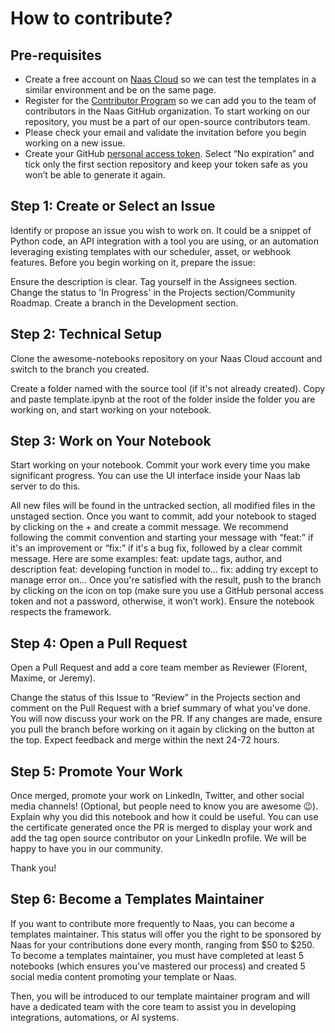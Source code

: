 # How to contribute?
## Pre-requisites
- Create a free account on [Naas Cloud](http://app.naas.ai/) so we can test the templates in a similar environment and be on the same page.
- Register for the [Contributor Program]() so we can add you to the team of contributors in the Naas GitHub organization. To start working on our repository, you must be a part of our open-source contributors team.
- Please check your email and validate the invitation before you begin working on a new issue.
- Create your GitHub [personal access token](https://docs.github.com/en/authentication/keeping-your-account-and-data-secure/managing-your-personal-access-tokens#creating-a-personal-access-token-classic). Select “No expiration” and tick only the first section repository and keep your token safe as you won’t be able to generate it again.

## Step 1: Create or Select an Issue
Identify or propose an issue you wish to work on. It could be a snippet of Python code, an API integration with a tool you are using, or an automation leveraging existing templates with our scheduler, asset, or webhook features. Before you begin working on it, prepare the issue:

Ensure the description is clear.
Tag yourself in the Assignees section.
Change the status to 'In Progress' in the Projects section/Community Roadmap.
Create a branch in the Development section.

## Step 2: Technical Setup
Clone the awesome-notebooks repository on your Naas Cloud account and switch to the branch you created.

Create a folder named with the source tool (if it's not already created).
Copy and paste template.ipynb at the root of the folder inside the folder you are working on, and start working on your notebook.

## Step 3: Work on Your Notebook
Start working on your notebook. Commit your work every time you make significant progress. You can use the UI interface inside your Naas lab server to do this.

All new files will be found in the untracked section, all modified files in the unstaged section.
Once you want to commit, add your notebook to staged by clicking on the + and create a commit message. We recommend following the commit convention and starting your message with “feat:” if it's an improvement or “fix:” if it's a bug fix, followed by a clear commit message. Here are some examples:
feat: update tags, author, and description
feat: developing function in model to…
fix: adding try except to manage error on…
Once you're satisfied with the result, push to the branch by clicking on the icon on top (make sure you use a GitHub personal access token and not a password, otherwise, it won’t work).
Ensure the notebook respects the framework.

## Step 4: Open a Pull Request
Open a Pull Request and add a core team member as Reviewer (Florent, Maxime, or Jeremy).

Change the status of this Issue to “Review” in the Projects section and comment on the Pull Request with a brief summary of what you've done.
You will now discuss your work on the PR. If any changes are made, ensure you pull the branch before working on it again by clicking on the button at the top.
Expect feedback and merge within the next 24-72 hours.

## Step 5: Promote Your Work
Once merged, promote your work on LinkedIn, Twitter, and other social media channels! (Optional, but people need to know you are awesome 😉). Explain why you did this notebook and how it could be useful. You can use the certificate generated once the PR is merged to display your work and add the tag open source contributor on your LinkedIn profile. We will be happy to have you in our community.

Thank you!

## Step 6: Become a Templates Maintainer
If you want to contribute more frequently to Naas, you can become a templates maintainer. This status will offer you the right to be sponsored by Naas for your contributions done every month, ranging from $50 to $250. To become a templates maintainer, you must have completed at least 5 notebooks (which ensures you've mastered our process) and created 5 social media content promoting your template or Naas.

Then, you will be introduced to our template maintainer program and will have a dedicated team with the core team to assist you in developing integrations, automations, or AI systems.
